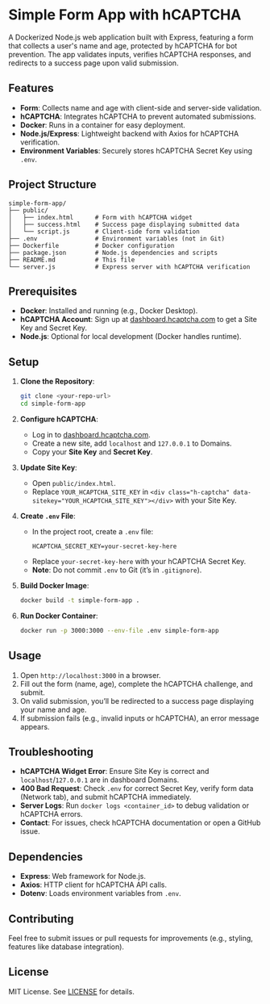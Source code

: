# Simple Form App with hCAPTCHA

A Dockerized Node.js web application built with Express, featuring a form that collects a user's name and age, protected by hCAPTCHA for bot prevention. The app validates inputs, verifies hCAPTCHA responses, and redirects to a success page upon valid submission.

## Features
- **Form**: Collects name and age with client-side and server-side validation.
- **hCAPTCHA**: Integrates hCAPTCHA to prevent automated submissions.
- **Docker**: Runs in a container for easy deployment.
- **Node.js/Express**: Lightweight backend with Axios for hCAPTCHA verification.
- **Environment Variables**: Securely stores hCAPTCHA Secret Key using `.env`.

## Project Structure
```
simple-form-app/
├── public/
│   ├── index.html      # Form with hCAPTCHA widget
│   ├── success.html    # Success page displaying submitted data
│   └── script.js       # Client-side form validation
├── .env                # Environment variables (not in Git)
├── Dockerfile          # Docker configuration
├── package.json        # Node.js dependencies and scripts
├── README.md           # This file
└── server.js           # Express server with hCAPTCHA verification
```

## Prerequisites
- **Docker**: Installed and running (e.g., Docker Desktop).
- **hCAPTCHA Account**: Sign up at [dashboard.hcaptcha.com](https://dashboard.hcaptcha.com) to get a Site Key and Secret Key.
- **Node.js**: Optional for local development (Docker handles runtime).

## Setup
1. **Clone the Repository**:
   ```bash
   git clone <your-repo-url>
   cd simple-form-app
   ```

2. **Configure hCAPTCHA**:
   - Log in to [dashboard.hcaptcha.com](https://dashboard.hcaptcha.com).
   - Create a new site, add `localhost` and `127.0.0.1` to Domains.
   - Copy your **Site Key** and **Secret Key**.

3. **Update Site Key**:
   - Open `public/index.html`.
   - Replace `YOUR_HCAPTCHA_SITE_KEY` in `<div class="h-captcha" data-sitekey="YOUR_HCAPTCHA_SITE_KEY"></div>` with your Site Key.

4. **Create `.env` File**:
   - In the project root, create a `.env` file:
     ```
     HCAPTCHA_SECRET_KEY=your-secret-key-here
     ```
   - Replace `your-secret-key-here` with your hCAPTCHA Secret Key.
   - **Note**: Do not commit `.env` to Git (it’s in `.gitignore`).

5. **Build Docker Image**:
   ```bash
   docker build -t simple-form-app .
   ```

6. **Run Docker Container**:
   ```bash
   docker run -p 3000:3000 --env-file .env simple-form-app
   ```

## Usage
1. Open `http://localhost:3000` in a browser.
2. Fill out the form (name, age), complete the hCAPTCHA challenge, and submit.
3. On valid submission, you’ll be redirected to a success page displaying your name and age.
4. If submission fails (e.g., invalid inputs or hCAPTCHA), an error message appears.

## Troubleshooting
- **hCAPTCHA Widget Error**: Ensure Site Key is correct and `localhost`/`127.0.0.1` are in dashboard Domains.
- **400 Bad Request**: Check `.env` for correct Secret Key, verify form data (Network tab), and submit hCAPTCHA immediately.
- **Server Logs**: Run `docker logs <container_id>` to debug validation or hCAPTCHA errors.
- **Contact**: For issues, check hCAPTCHA documentation or open a GitHub issue.

## Dependencies
- **Express**: Web framework for Node.js.
- **Axios**: HTTP client for hCAPTCHA API calls.
- **Dotenv**: Loads environment variables from `.env`.

## Contributing
Feel free to submit issues or pull requests for improvements (e.g., styling, features like database integration).

## License
MIT License. See [LICENSE](LICENSE) for details.